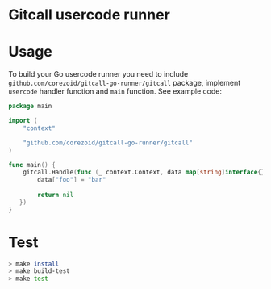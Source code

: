 # Gitcall usercode runner


# Usage
To build your Go usercode runner you need to include 
`github.com/corezoid/gitcall-go-runner/gitcall` package,
 implement `usercode` handler function and `main` function.
See example code:

```go
package main

import (
	"context"

	"github.com/corezoid/gitcall-go-runner/gitcall"
)

func main() {
	gitcall.Handle(func (_ context.Context, data map[string]interface{}) error {
        data["foo"] = "bar"
       
        return nil
   })
}
```

# Test

```bash
> make install
> make build-test
> make test
```